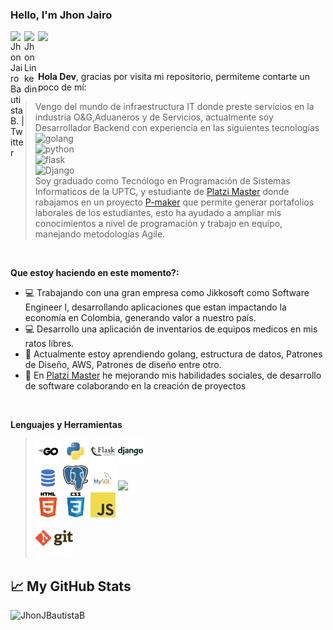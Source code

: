 ### Hello, I'm Jhon Jairo
<a href="https://twitter.com/jhonjbautistab" target="_blank">
  <img align="left" alt="Jhon Jairo Bautista B. | Twitter" width="22px" src="https://cdn.jsdelivr.net/npm/simple-icons@v3/icons/twitter.svg" />
</a>
<a href="https://www.linkedin.com/in/jhonjbautistab/" target="_blank">
  <img align="left" alt="Jhon Linkedin" width="22px" src="https://cdn.jsdelivr.net/npm/simple-icons@v3/icons/linkedin.svg" />
</a>

![](https://visitor-badge.glitch.me/badge?page_id=JhonJBautistaB)

<br />

**Hola Dev**, gracias por visita mi repositorio, permiteme contarte un poco de mí: 
<br />
> Vengo del mundo de infraestructura IT donde preste servicios en la industria O&G,Aduaneros y de Servicios, actualmente soy Desarrollador Backend con experiencia en las siguientes tecnologías <br />
> ![golang](https://img.shields.io/badge/1.17-Golang-53D2F5?style=for-the-badge&logo=go&logoColor=white)<br />
> ![python](https://img.shields.io/badge/3.8-Python-306998?style=for-the-badge&logo=python&logoColor=white)<br />
> ![flask](https://img.shields.io/badge/1.1.2-Flask-FFD43B?style=for-the-badge&logo=Flask&logoColor=white)<br />
> ![Django](https://img.shields.io/badge/3.1.4-Django-092E20?style=for-the-badge&logo=Django&logoColor=white)<br />
>Soy graduado como Tecnólogo en Programación de Sistemas Informaticos de la UPTC, y estudiante de [Platzi Master](https://platzi.com/blog/que-es-platzi-master/) donde rabajamos en un proyecto [P-maker](http://p-maker.vercel.app/) que permite generar portafolios laborales de los estudiantes, esto ha ayudado a ampliar mis conocimientos a nivel de programación y trabajo en equipo, manejando metodologías Agile.

<br />

**Que estoy haciendo en este momento?:**
- 💻 Trabajando con una gran empresa como Jikkosoft como Software Engineer I, desarrollando aplicaciones que estan impactando la economía en Colombia, generando valor a nuestro país.
- 💻 Desarrollo una aplicación de inventarios de equipos medicos en mis ratos libres.
- 🌱 Actualmente estoy aprendiendo golang, estructura de datos, Patrones de Diseño, AWS, Patrones de diseño entre otro. 
- 📕 En [Platzi Master](https://platzi.com/blog/que-es-platzi-master/) he mejorando mis habilidades sociales, de desarrollo de software colaborando en la creación de proyectos

<br />

**Lenguajes y Herramientas**  
> <code><img height="40" src="https://raw.githubusercontent.com/github/explore/80688e429a7d4ef2fca1e82350fe8e3517d3494d/topics/go/go.png"></code>
> <code><img height="40" src="https://raw.githubusercontent.com/github/explore/80688e429a7d4ef2fca1e82350fe8e3517d3494d/topics/python/python.png"></code>
> <code><img height="40" src="https://raw.githubusercontent.com/github/explore/80688e429a7d4ef2fca1e82350fe8e3517d3494d/topics/flask/flask.png"></code>
> <code><img height="40" src="https://raw.githubusercontent.com/github/explore/80688e429a7d4ef2fca1e82350fe8e3517d3494d/topics/django/django.png"></code><br/>
> <code><img height="40" src="https://raw.githubusercontent.com/github/explore/80688e429a7d4ef2fca1e82350fe8e3517d3494d/topics/sql/sql.png"></code>
> <code><img height="40" src="https://raw.githubusercontent.com/github/explore/80688e429a7d4ef2fca1e82350fe8e3517d3494d/topics/postgresql/postgresql.png"></code>
> <code><img height="40" src="https://raw.githubusercontent.com/github/explore/80688e429a7d4ef2fca1e82350fe8e3517d3494d/topics/mysql/mysql.png"></code>
> <code><img height="40" src="https://cdn.jsdelivr.net/npm/simple-icons@v3/icons/mongodb.svg"></code><br/>
> <code><img height="40" src="https://raw.githubusercontent.com/github/explore/80688e429a7d4ef2fca1e82350fe8e3517d3494d/topics/html/html.png"></code>
> <code><img height="40" src="https://raw.githubusercontent.com/github/explore/80688e429a7d4ef2fca1e82350fe8e3517d3494d/topics/css/css.png"></code>
> <code><img height="40" src="https://raw.githubusercontent.com/github/explore/80688e429a7d4ef2fca1e82350fe8e3517d3494d/topics/javascript/javascript.png"></code><br/>
> <code><img height="60" src="https://raw.githubusercontent.com/github/explore/80688e429a7d4ef2fca1e82350fe8e3517d3494d/topics/git/git.png"></code><br />

## 📈 My GitHub Stats

<p align="left"> <img src="https://github-readme-stats.vercel.app/api?username=jhonjbautistab&show_icons=true&theme=gotham" alt="JhonJBautistaB" />
